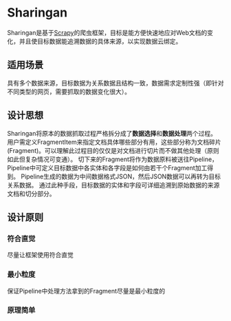 Sharingan
==

Sharingan是基于[Scrapy](https://doc.scrapy.org/en/1.3/)的爬虫框架，目标是能方便快速地应对Web文档的变化，并且使目标数据能追溯数据的具体来源，以实现数据云绑定。

## 适用场景
具有多个数据来源，目标数据为关系数据且结构一致，数据需求定制性强（即针对不同类型的网页，需要抓取的数据变化很大）。

## 设计思想
Sharingan将原本的数据抓取过程严格拆分成了**数据选择**和**数据处理**两个过程。
用户需定义FragmentItem来指定文档具体哪些部分有用，这些部分称为文档碎片(Fragment)。可以理解此过程目的仅仅是对文档进行切片而不做其他处理（原则如此但复杂情况可变通）。
切下来的Fragment将作为数据原料被送往Pipeline，Pipeline中可定义目标数据中各实体和各字段是如何由若干个Fragment加工得到。
Pipeline生成的数据为中间数据格式JSON，然后JSON数据可以再转为目标关系数据。
通过此种手段，目标数据的实体和字段可详细追溯到原始数据的来源文档和切分部分。


## 设计原则

### 符合直觉
尽量让框架使用符合直觉

### 最小粒度
保证Pipeline中处理方法拿到的Fragment尽量是最小粒度的

### 原理简单